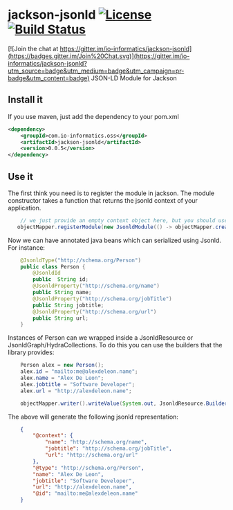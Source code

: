 # jackson-jsonld [![License](http://img.shields.io/badge/license-MIT-blue.svg?style=flat)](http://www.opensource.org/licenses/MIT) [![Build Status](https://travis-ci.org/io-informatics/jackson-jsonld.svg)](https://travis-ci.org/io-informatics/jackson-jsonld)

[![Join the chat at https://gitter.im/io-informatics/jackson-jsonld](https://badges.gitter.im/Join%20Chat.svg)](https://gitter.im/io-informatics/jackson-jsonld?utm_source=badge&utm_medium=badge&utm_campaign=pr-badge&utm_content=badge)
JSON-LD Module for Jackson

## Install it
If you use maven, just add the dependency to your pom.xml
```xml
<dependency>
    <groupId>com.io-informatics.oss</groupId>
    <artifactId>jackson-jsonld</artifactId>
    <version>0.0.5</version>
</dependency>
```

## Use it
The first think you need is to register the module in jackson. The module constructor takes a function that returns the jsonld context of your application.
```java
    // we just provide an empty context object here, but you should use a method reference or a lambda to generate your context
   objectMapper.registerModule(new JsonldModule(() -> objectMapper.createObjectNode()));
```

Now we can have annotated java beans which can serialized using Jsonld. For instance:

```java
    @JsonldType("http://schema.org/Person")
    public class Person {
        @JsonldId
        public  String id;
        @JsonldProperty("http://schema.org/name")
        public String name;
        @JsonldProperty("http://schema.org/jobTitle")
        public String jobtitle;
        @JsonldProperty("http://schema.org/url")
        public String url;
    }
```

Instances of Person can we wrapped inside a JsonldResource or JsonldGraph/HydraCollections. To do this you can use the builders that the library provides:

```java
    Person alex = new Person();
    alex.id = "mailto:me@alexdeleon.name";
    alex.name = "Alex De Leon";
    alex.jobtitle = "Software Developer";
    alex.url = "http://alexdeleon.name";

    objectMapper.writer().writeValue(System.out, JsonldResource.Builder.create().build(alex));
```
The above will generate the following jsonld representation:

```json
    {
        "@context": {
            "name": "http://schema.org/name",
            "jobtitle": "http://schema.org/jobTitle",
            "url": "http://schema.org/url"
        },
        "@type": "http://schema.org/Person",
        "name": "Alex De Leon",
        "jobtitle": "Software Developer",
        "url": "http://alexdeleon.name",
        "@id": "mailto:me@alexdeleon.name"
    }
```
